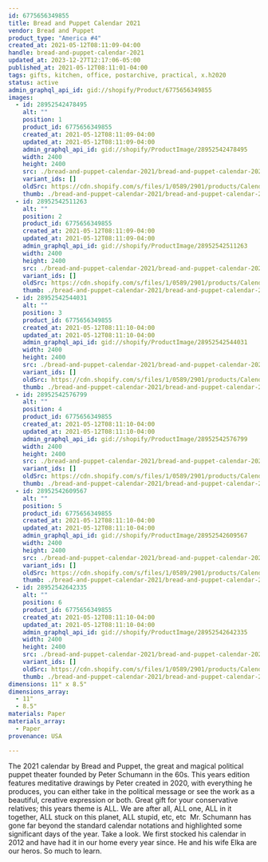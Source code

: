```yaml
---
id: 6775656349855
title: Bread and Puppet Calendar 2021
vendor: Bread and Puppet
product_type: "America #4"
created_at: 2021-05-12T08:11:09-04:00
handle: bread-and-puppet-calendar-2021
updated_at: 2023-12-27T12:17:06-05:00
published_at: 2021-05-12T08:11:01-04:00
tags: gifts, kitchen, office, postarchive, practical, x.h2020
status: active
admin_graphql_api_id: gid://shopify/Product/6775656349855
images:
  - id: 28952542478495
    alt: ""
    position: 1
    product_id: 6775656349855
    created_at: 2021-05-12T08:11:09-04:00
    updated_at: 2021-05-12T08:11:09-04:00
    admin_graphql_api_id: gid://shopify/ProductImage/28952542478495
    width: 2400
    height: 2400
    src: ./bread-and-puppet-calendar-2021/bread-and-puppet-calendar-2021__0.jpg
    variant_ids: []
    oldSrc: https://cdn.shopify.com/s/files/1/0589/2901/products/Calendar-2021.jpg?v=1620821469
    thumb: ./bread-and-puppet-calendar-2021/bread-and-puppet-calendar-2021__0-thumb.jpg
  - id: 28952542511263
    alt: ""
    position: 2
    product_id: 6775656349855
    created_at: 2021-05-12T08:11:09-04:00
    updated_at: 2021-05-12T08:11:09-04:00
    admin_graphql_api_id: gid://shopify/ProductImage/28952542511263
    width: 2400
    height: 2400
    src: ./bread-and-puppet-calendar-2021/bread-and-puppet-calendar-2021__1.jpg
    variant_ids: []
    oldSrc: https://cdn.shopify.com/s/files/1/0589/2901/products/Calendar-2021-1-may.jpg?v=1620821469
    thumb: ./bread-and-puppet-calendar-2021/bread-and-puppet-calendar-2021__1-thumb.jpg
  - id: 28952542544031
    alt: ""
    position: 3
    product_id: 6775656349855
    created_at: 2021-05-12T08:11:10-04:00
    updated_at: 2021-05-12T08:11:10-04:00
    admin_graphql_api_id: gid://shopify/ProductImage/28952542544031
    width: 2400
    height: 2400
    src: ./bread-and-puppet-calendar-2021/bread-and-puppet-calendar-2021__2.jpg
    variant_ids: []
    oldSrc: https://cdn.shopify.com/s/files/1/0589/2901/products/Calendar-2021-2-flower.jpg?v=1620821470
    thumb: ./bread-and-puppet-calendar-2021/bread-and-puppet-calendar-2021__2-thumb.jpg
  - id: 28952542576799
    alt: ""
    position: 4
    product_id: 6775656349855
    created_at: 2021-05-12T08:11:10-04:00
    updated_at: 2021-05-12T08:11:10-04:00
    admin_graphql_api_id: gid://shopify/ProductImage/28952542576799
    width: 2400
    height: 2400
    src: ./bread-and-puppet-calendar-2021/bread-and-puppet-calendar-2021__3.jpg
    variant_ids: []
    oldSrc: https://cdn.shopify.com/s/files/1/0589/2901/products/Calendar-2021-3-owl.jpg?v=1620821470
    thumb: ./bread-and-puppet-calendar-2021/bread-and-puppet-calendar-2021__3-thumb.jpg
  - id: 28952542609567
    alt: ""
    position: 5
    product_id: 6775656349855
    created_at: 2021-05-12T08:11:10-04:00
    updated_at: 2021-05-12T08:11:10-04:00
    admin_graphql_api_id: gid://shopify/ProductImage/28952542609567
    width: 2400
    height: 2400
    src: ./bread-and-puppet-calendar-2021/bread-and-puppet-calendar-2021__4.jpg
    variant_ids: []
    oldSrc: https://cdn.shopify.com/s/files/1/0589/2901/products/Calendar-2021-4-horse.jpg?v=1620821470
    thumb: ./bread-and-puppet-calendar-2021/bread-and-puppet-calendar-2021__4-thumb.jpg
  - id: 28952542642335
    alt: ""
    position: 6
    product_id: 6775656349855
    created_at: 2021-05-12T08:11:10-04:00
    updated_at: 2021-05-12T08:11:10-04:00
    admin_graphql_api_id: gid://shopify/ProductImage/28952542642335
    width: 2400
    height: 2400
    src: ./bread-and-puppet-calendar-2021/bread-and-puppet-calendar-2021__5.jpg
    variant_ids: []
    oldSrc: https://cdn.shopify.com/s/files/1/0589/2901/products/Calendar-2021-5-owl.jpg?v=1620821470
    thumb: ./bread-and-puppet-calendar-2021/bread-and-puppet-calendar-2021__5-thumb.jpg
dimensions: 11" x 8.5"
dimensions_array:
  - 11"
  - 8.5"
materials: Paper
materials_array:
  - Paper
provenance: USA

---
```


The 2021 calendar by Bread and Puppet, the great and magical political puppet theater founded by Peter Schumann in the 60s. This years edition features meditative drawings by Peter created in 2020, with everything he produces, you can either take in the political message or see the work as a beautiful, creative expression or both. Great gift for your conservative relatives; this years theme is ALL. We are after all, ALL one, ALL in it together, ALL stuck on this planet, ALL stupid, etc, etc  Mr. Schumann has gone far beyond the standard calendar notations and highlighted some significant days of the year. Take a look. We first stocked his calendar in 2012 and have had it in our home every year since. He and his wife Elka are our heros. So much to learn.
